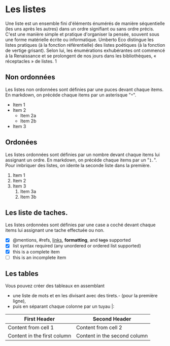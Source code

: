 # Les listes

Une liste est un ensemble fini d'éléments énumérés de manière séquentielle (les uns après les autres) dans un ordre signifiant ou sans ordre précis. C'est une manière simple et pratique d'organiser la pensée, souvent sous une forme matérielle écrite ou informatique. Umberto Eco distingue les listes pratiques (à la fonction référentielle) des listes poétiques (à la fonction de vertige grisant). Selon lui, les énumérations exhubérantes ont commencé à la Renaissance et se prolongent de nos jours dans les bibliothèques, « réceptacles » de listes. 1

## Non ordonnées

Les listes non ordonnées sont définies par une puces devant chaque items.
En markdown, on précéde chaque items par un asterisque "`*`".


* Item 1
* Item 2
  * Item 2a
  * Item 2b
* Item 3

## Ordonées

Les listes ordonnées sont définies par un nombre devant chaque items lui assignant un ordre.
En markdown, on précéde chaque items par un "`1.`".
Pour imbriquer des listes, on idente la seconde liste dans la première.  

1. Item 1
1. Item 2
1. Item 3
   1. Item 3a
   1. Item 3b

## Les liste de taches.

Les listes ordonnées sont définies par une case a coché devant chaque items lui assignant une tache effectuée ou non.

- [x] @mentions, #refs, [links](), **formatting**, and <del>tags</del> supported
- [x] list syntax required (any unordered or ordered list supported)
- [x] this is a complete item
- [ ] this is an incomplete item

## Les tables
Vous pouvez créer des tableaux en assemblant
  * une liste de mots et en les divisant avec des tirets.- (pour la première ligne),
  * puis en séparant chaque colonne par un tuyau |:

First Header | Second Header
------------ | -------------
Content from cell 1 | Content from cell 2
Content in the first column | Content in the second column
